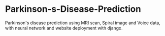 # Parkinson-s-Disease-Prediction
Parkinson's disease prediction using MRI scan, Spiral image and Voice data, with neural network and website deployment with django.
